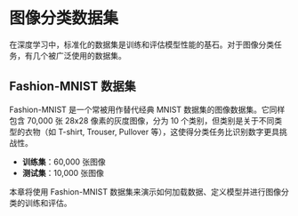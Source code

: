 # 图像分类数据集

在深度学习中，标准化的数据集是训练和评估模型性能的基石。对于图像分类任务，有几个被广泛使用的数据集。

## Fashion-MNIST 数据集

Fashion-MNIST 是一个常被用作替代经典 MNIST 数据集的图像数据集。它同样包含 70,000 张 28x28 像素的灰度图像，分为 10 个类别，但类别是关于不同类型的衣物（如 T-shirt, Trouser, Pullover 等），这使得分类任务比识别数字更具挑战性。

- **训练集**：60,000 张图像
- **测试集**：10,000 张图像

本章将使用 Fashion-MNIST 数据集来演示如何加载数据、定义模型并进行图像分类的训练和评估。
